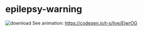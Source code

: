# epilepsy-warning
![download](https://github.com/t-s/epilepsy-warning/assets/2460738/36aa853e-ef1f-4e99-9edf-7bfef86da148)
See animation:
https://codepen.io/t-s/live/EjwrOG
